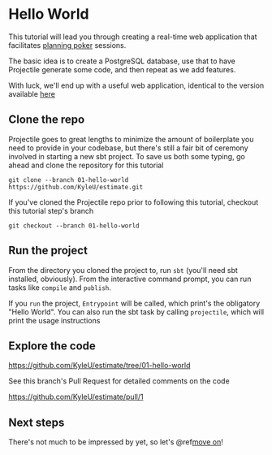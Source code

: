 # Hello World

This tutorial will lead you through creating a real-time web application that facilitates [planning poker](https://en.wikipedia.org/wiki/Planning_poker) sessions.

The basic idea is to create a PostgreSQL database, use that to have Projectile generate some code, and then repeat as we add features.

With luck, we'll end up with a useful web application, identical to the version available [here](https://estimate.poker)


## Clone the repo

Projectile goes to great lengths to minimize the amount of boilerplate you need to provide in your codebase, but there's still a fair bit of ceremony involved in starting a new sbt project.
To save us both some typing, go ahead and clone the repository for this tutorial

```shell
git clone --branch 01-hello-world https://github.com/KyleU/estimate.git
```

If you've cloned the Projectile repo prior to following this tutorial, checkout this tutorial step's branch

```shell
git checkout --branch 01-hello-world
```


## Run the project

From the directory you cloned the project to, run `sbt` (you'll need sbt installed, obviously). From the interactive command prompt, you can run tasks like `compile` and `publish`.

If you `run` the project, `Entrypoint` will be called, which print's the obligatory "Hello World". 
You can also run the sbt task by calling `projectile`, which will print the usage instructions


## Explore the code

https://github.com/KyleU/estimate/tree/01-hello-world   

See this branch's Pull Request for detailed comments on the code

https://github.com/KyleU/estimate/pull/1


## Next steps

There's not much to be impressed by yet, so let's @ref[move on](02-database-setup.md)!
